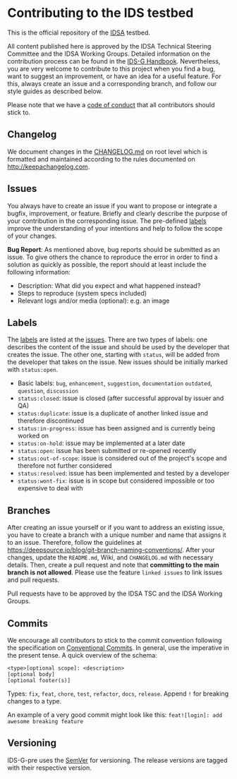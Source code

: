 # Contributing to the IDS testbed

This is the official repository of the [IDSA](https://www.internationaldataspaces.org) testbed.

All content published here is approved by the IDSA Technical Steering Committee and the IDSA Working Groups. Detailed information on the contribution process can be found in the [IDS-G Handbook](Handbook/README.md). Nevertheless, you are very welcome to contribute
to this project when you find a bug, want to suggest an improvement, or have an idea for a useful
feature. For this, always create an issue and a corresponding branch, and follow our style
guides as described below.

Please note that we have a [code of conduct](./CODE_OF_CONDUCT.md) that all contributors should stick to.

## Changelog

We document changes in the [CHANGELOG.md](./CHANGELOG.md) on root level which is formatted and
maintained according to the rules documented on http://keepachangelog.com.

## Issues

You always have to create an issue if you want to propose or integrate a bugfix, improvement, or feature.
Briefly and clearly describe the purpose of your contribution in the corresponding issue.
The pre-defined [labels](#labels) improve the understanding of your intentions and help to follow
the scope of your changes.

**Bug Report**: As mentioned above, bug reports should be submitted as an issue. To give others
the chance to reproduce the error in order to find a solution as quickly as possible, the report
should at least include the following information:
* Description: What did you expect and what happened instead?
* Steps to reproduce (system specs included)
* Relevant logs and/or media (optional): e.g. an image

## Labels

The [labels](https://github.com/International-Data-Spaces-Association/IDS-testbed/labels) are listed at the
[issues](https://github.com/International-Data-Spaces-Association/IDS-testbed/issues).
There are two types of labels: one describes the content of the issue and should be used by the
developer that creates the issue. The other one, starting with `status`, will be added from the
developer that takes on the issue. New issues should be initially marked with `status:open`.
*  Basic labels: `bug`, `enhancement`, `suggestion`, `documentation` `outdated`, `question`, `discussion`
*  `status:closed`: issue is closed (after successful approval by issuer and QA)
*  `status:duplicate`: issue is a duplicate of another linked issue and therefore discontinued
*  `status:in-progress`: issue has been assigned and is currently being worked on
*  `status:on-hold`: issue may be implemented at a later date
*  `status:open`: issue has been submitted or re-opened recently
*  `status:out-of-scope`: issue is considered out of the project's scope and therefore not further considered
*  `status:resolved`: issue has been implemented and tested by a developer
*  `status:wont-fix`: issue is in scope but considered impossible or too expensive to deal with

## Branches

After creating an issue yourself or if you want to address an existing issue, you have to create a
branch with a unique number and name that assigns it to an issue. Therefore, follow the guidelines
at https://deepsource.io/blog/git-branch-naming-conventions/. After your changes, update the
`README.md`, Wiki, and `CHANGELOG.md` with necessary details. Then, create a pull request and note
that **committing to the main branch is not allowed**. Please use the feature `linked issues` to
link issues and pull requests.

Pull requests have to be approved by the IDSA TSC and the IDSA Working Groups.

## Commits

We encourage all contributors to stick to the commit convention following the specification on
[Conventional Commits](https://www.conventionalcommits.org/en/v1.0.0/). In general, use  the
imperative in the present tense. A quick overview of the schema:
```
<type>[optional scope]: <description>
[optional body]
[optional footer(s)]
```

Types: `fix`, `feat`, `chore`, `test`, `refactor`, `docs`, `release`. Append `!` for breaking
changes to a type.

An example of a very good commit might look like this: `feat![login]: add awesome breaking feature`


## Versioning
IDS-G-pre uses the [SemVer](https://semver.org/) for versioning. The release versions
are tagged with their respective version.
